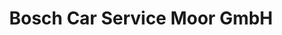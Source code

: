---
title: "Bosch Car Service Moor GmbH"
url: /wiesmoor/bosch-car-service-moor-gmbh/
shop: Autowerkstatt
---
